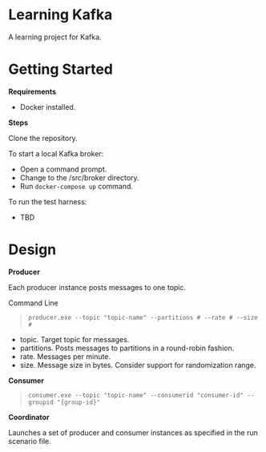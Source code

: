 # Learning Kafka

A learning project for Kafka.

# Getting Started

**Requirements**

* Docker installed.

**Steps**

Clone the repository.

To start a local Kafka broker:

* Open a command prompt.
* Change to the /src/broker directory.
* Run `docker-compose up` command.

To run the test harness:

* TBD

# Design

**Producer**

Each producer instance posts messages to one topic.

Command Line

> `producer.exe --topic "topic-name" --partitions # --rate # --size #`

* topic. Target topic for messages.
* partitions. Posts messages to partitions in a round-robin fashion.
* rate. Messages per minute.
* size. Message size in bytes. Consider support for randomization range.

**Consumer**

> `consumer.exe --topic "topic-name" --consumerid "consumer-id" --groupid "{group-id}"`

**Coordinator**

Launches a set of producer and consumer instances as specified in the run scenario file.
